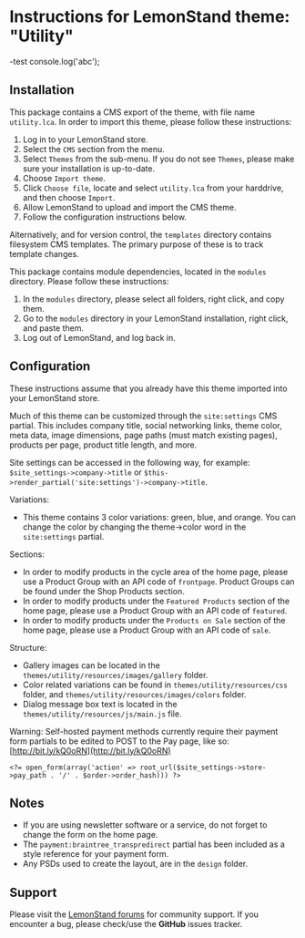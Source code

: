 Instructions for LemonStand theme: "Utility"
===================================================================================================
-test console.log('abc');

Installation
---------------------------------------------------------------------------------------------------

This package contains a CMS export of the theme, with file name `utility.lca`. In order to import this 
theme, please follow these instructions:  
1. Log in to your LemonStand store.  
2. Select the `CMS` section from the menu.  
3. Select `Themes` from the sub-menu. If you do not see `Themes`, please make sure your installation is up-to-date.  
4. Choose `Import theme`.  
5. Click `Choose file`, locate and select `utility.lca` from your harddrive, and then choose `Import`.  
6. Allow LemonStand to upload and import the CMS theme.  
7. Follow the configuration instructions below.  

Alternatively, and for version control, the `templates` directory contains filesystem CMS templates. 
The primary purpose of these is to track template changes.

This package contains module dependencies, located in the `modules` directory. Please follow these instructions:  
1. In the `modules` directory, please select all folders, right click, and copy them.  
2. Go to the `modules` directory in your LemonStand installation, right click, and paste them.  
3. Log out of LemonStand, and log back in.

Configuration
---------------------------------------------------------------------------------------------------

These instructions assume that you already have this theme imported into your LemonStand store.

Much of this theme can be customized through the `site:settings` CMS partial. This includes company 
title, social networking links, theme color, meta data, image dimensions, page paths (must match 
existing pages), products per page, product title length, and more.

Site settings can be accessed in the following way, for example: `$site_settings->company->title` or 
`$this->render_partial('site:settings')->company->title`.


Variations:

- This theme contains 3 color variations: green, blue, and orange. You can change the color by 
changing the theme->color word in the `site:settings` partial.


Sections:

- In order to modify products in the cycle area of the home page, please use a Product Group with 
an API code of `frontpage`. Product Groups can be found under the Shop Products section.
- In order to modify products under the `Featured Products` section of the home page, please use a 
Product Group with an API code of `featured`.
- In order to modify products under the `Products on Sale` section of the home page, please use a 
Product Group with an API code of `sale`.


Structure:

- Gallery images can be located in the `themes/utility/resources/images/gallery` folder.
- Color related variations can be found in `themes/utility/resources/css` folder, and `themes/utility/resources/images/colors` 
folder.
- Dialog message box text is located in the `themes/utility/resources/js/main.js` file.


Warning: 
Self-hosted payment methods currently require their payment form partials to be edited to POST to the Pay page, like so:
[http://bit.ly/kQ0oRN](http://bit.ly/kQ0oRN)

	<?= open_form(array('action' => root_url($site_settings->store->pay_path . '/' . $order->order_hash))) ?>

Notes
---------------------------------------------------------------------------------------------------

- If you are using newsletter software or a service, do not forget to change the form on the home 
page.
- The `payment:braintree_transpredirect` partial has been included as a style reference for your 
payment form.
- Any PSDs used to create the layout, are in the `design` folder.  


Support
---------------------------------------------------------------------------------------------------

Please visit the [LemonStand forums](http://forum.lemonstandapp.com/) for community support.
If you encounter a bug, please check/use the **GitHub** issues tracker.
